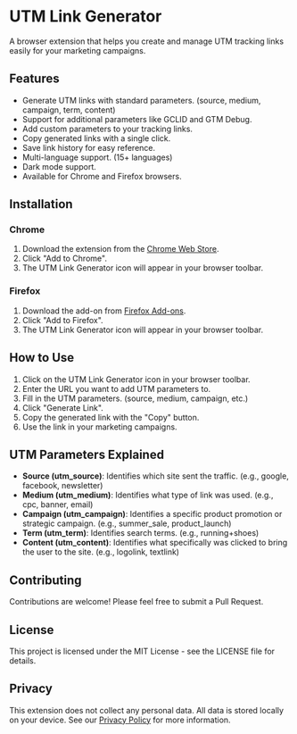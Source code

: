 # UTM Link Generator

A browser extension that helps you create and manage UTM tracking links easily for your marketing campaigns.

## Features

- Generate UTM links with standard parameters. (source, medium, campaign, term, content)
- Support for additional parameters like GCLID and GTM Debug.
- Add custom parameters to your tracking links.
- Copy generated links with a single click.
- Save link history for easy reference.
- Multi-language support. (15+ languages)
- Dark mode support.
- Available for Chrome and Firefox browsers.

## Installation

### Chrome
1. Download the extension from the [Chrome Web Store](#).
2. Click "Add to Chrome".
3. The UTM Link Generator icon will appear in your browser toolbar.

### Firefox
1. Download the add-on from [Firefox Add-ons](#).
2. Click "Add to Firefox".
3. The UTM Link Generator icon will appear in your browser toolbar.

## How to Use

1. Click on the UTM Link Generator icon in your browser toolbar.
2. Enter the URL you want to add UTM parameters to.
3. Fill in the UTM parameters. (source, medium, campaign, etc.)
4. Click "Generate Link".
5. Copy the generated link with the "Copy" button.
6. Use the link in your marketing campaigns.

## UTM Parameters Explained

- **Source (utm_source)**: Identifies which site sent the traffic. (e.g., google, facebook, newsletter)
- **Medium (utm_medium)**: Identifies what type of link was used. (e.g., cpc, banner, email)
- **Campaign (utm_campaign)**: Identifies a specific product promotion or strategic campaign. (e.g., summer_sale, product_launch)
- **Term (utm_term)**: Identifies search terms. (e.g., running+shoes)
- **Content (utm_content)**: Identifies what specifically was clicked to bring the user to the site. (e.g., logolink, textlink)

## Contributing

Contributions are welcome! Please feel free to submit a Pull Request.

## License

This project is licensed under the MIT License - see the LICENSE file for details.

## Privacy

This extension does not collect any personal data. All data is stored locally on your device. See our [Privacy Policy](privacy-policy.md) for more information.